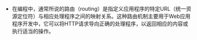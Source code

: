 + 在编程中，通常所说的路由（routing）是指定义应用程序的特定URL（统一资源定位符）与相应处理程序之间的映射关系。这种路由机制主要用于Web应用程序开发中，它可以将HTTP请求导向正确的处理程序，以返回相应的内容或执行适当的操作。